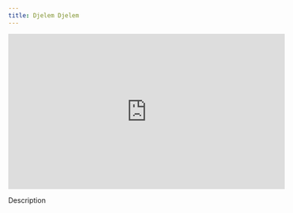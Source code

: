 ```yaml
---
title: Djelem Djelem
---
```


<iframe width="560" height="315" src="https://www.youtube.com/embed/8LJyw0KpzDw" title="YouTube video player" frameborder="0" allow="accelerometer; autoplay; clipboard-write; encrypted-media; gyroscope; picture-in-picture" allowfullscreen></iframe>


Description

